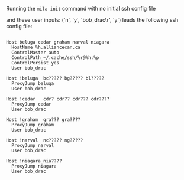 Running the `mila init` command with no initial ssh config file

and these user inputs: ('n', 'y', 'bob_drac\r', 'y')
leads the following ssh config file:

```

Host beluga cedar graham narval niagara
  HostName %h.alliancecan.ca
  ControlMaster auto
  ControlPath ~/.cache/ssh/%r@%h:%p
  ControlPersist yes
  User bob_drac

Host !beluga  bc????? bg????? bl?????
  ProxyJump beluga
  User bob_drac

Host !cedar   cdr? cdr?? cdr??? cdr????
  ProxyJump cedar
  User bob_drac

Host !graham  gra??? gra????
  ProxyJump graham
  User bob_drac

Host !narval  nc????? ng?????
  ProxyJump narval
  User bob_drac

Host !niagara nia????
  ProxyJump niagara
  User bob_drac
```
